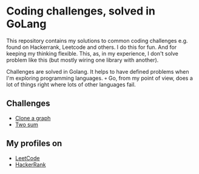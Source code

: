 # Coding challenges, solved in GoLang

This repository contains my solutions to common coding challenges e.g. found on Hackerrank, Leetcode and others. 
I do this for fun. And for keeping my thinking flexible. This, as, in my experience, I don't solve problem like this (but mostly wiring one library with another). 

Challenges are solved in Golang. It helps to have defined problems when I'm exploring programming languages. 
`+` Go, from my point of view, does a lot of things right where lots of other languages fail.

## Challenges

- [Clone a graph](clone-graph/clone-graph.md)
- [Two sum](two-sum/twosum.md)

## My profiles on

- [LeetCode](https://leetcode.com/timo-e-aus-e)
- [HackerRank](https://www.hackerrank.com/t_eckhardt)